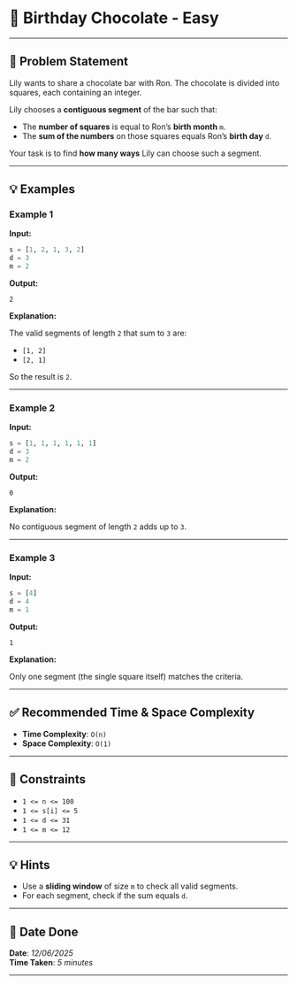 
# 🧮 Birthday Chocolate - Easy

---

## 📌 Problem Statement

Lily wants to share a chocolate bar with Ron. The chocolate is divided into squares, each containing an integer.

Lily chooses a **contiguous segment** of the bar such that:
- The **number of squares** is equal to Ron’s **birth month** `m`.
- The **sum of the numbers** on those squares equals Ron’s **birth day** `d`.

Your task is to find **how many ways** Lily can choose such a segment.

---

## 💡 Examples

### Example 1

**Input:**
```python
s = [1, 2, 1, 3, 2]
d = 3
m = 2
```

**Output:**
```text
2
```

**Explanation:**

The valid segments of length `2` that sum to `3` are:
- `[1, 2]`
- `[2, 1]`

So the result is `2`.

---

### Example 2

**Input:**
```python
s = [1, 1, 1, 1, 1, 1]
d = 3
m = 2
```

**Output:**
```text
0
```

**Explanation:**

No contiguous segment of length `2` adds up to `3`.

---

### Example 3

**Input:**
```python
s = [4]
d = 4
m = 1
```

**Output:**
```text
1
```

**Explanation:**

Only one segment (the single square itself) matches the criteria.

---

## ✅ Recommended Time & Space Complexity

- **Time Complexity**: `O(n)`
- **Space Complexity**: `O(1)`

---

## 📎 Constraints

- `1 <= n <= 100`
- `1 <= s[i] <= 5`
- `1 <= d <= 31`
- `1 <= m <= 12`

---

## 💡 Hints

- Use a **sliding window** of size `m` to check all valid segments.
- For each segment, check if the sum equals `d`.

---

## 📅 Date Done

**Date**: *12/06/2025*  
**Time Taken**: *5 minutes*

---